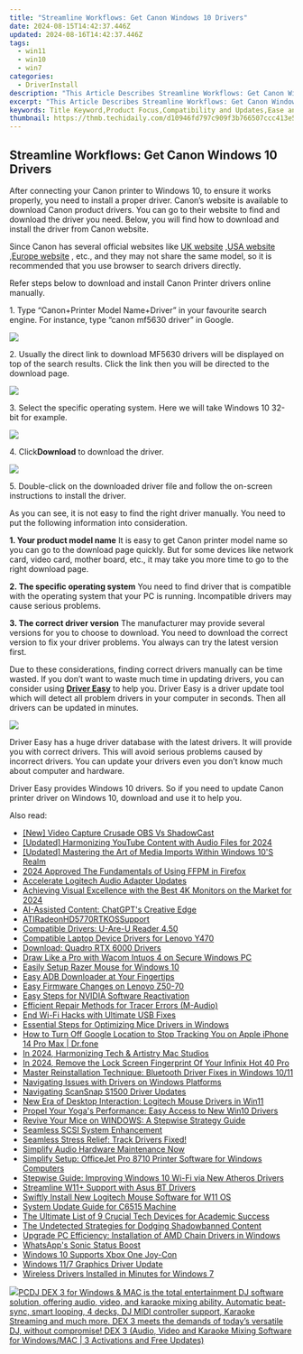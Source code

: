 ```yaml
---
title: "Streamline Workflows: Get Canon Windows 10 Drivers"
date: 2024-08-15T14:42:37.446Z
updated: 2024-08-16T14:42:37.446Z
tags:
  - win11
  - win10
  - win7
categories:
  - DriverInstall
description: "This Article Describes Streamline Workflows: Get Canon Windows 10 Drivers"
excerpt: "This Article Describes Streamline Workflows: Get Canon Windows 10 Drivers"
keywords: Title Keyword,Product Focus,Compatibility and Updates,Ease and Simplification,Operating System Relevance,Brand Mention,Problem Resolution,Streamline Workflows,Canon Windows 10 Drivers,Compatibility,Updates,Ease,Operating System Relevance (Windows 10),Brand Mention (Canon),Problem Resolution (Workflows)
thumbnail: https://thmb.techidaily.com/d10946fd797c909f3b766507ccc413e54b73231c6b47eda0442887da93806c3f.jpg
---
```


## Streamline Workflows: Get Canon Windows 10 Drivers

 After connecting your Canon printer to Windows 10, to ensure it works properly, you need to install a proper driver. Canon’s website is available to download Canon product drivers. You can go to their website to find and download the driver you need. Below, you will find how to download and install the driver from Canon website.

 Since Canon has several official websites like [UK website](http://www.canon.co.uk/) ,[USA website](https://www.usa.canon.com/internet/portal/us/home) ,[Europe website](http://www.canon-europe.com/) , etc., and they may not share the same model, so it is recommended that you use browser to search drivers directly.

 Refer steps below to download and install Canon Printer drivers online manually.

 1\. Type “Canon+Printer Model Name+Driver” in your favourite search engine. For instance, type “canon mf5630 driver” in Google.

![](https://images.drivereasy.com/wp-content/uploads/2016/04/img_5719a814eebf5.png)

 2\. Usually the direct link to download MF5630 drivers will be displayed on top of the search results. Click the link then you will be directed to the download page.

![](https://images.drivereasy.com/wp-content/uploads/2016/04/img_5719d6fa6bb5f.png)

 3\. Select the specific operating system. Here we will take Windows 10 32-bit for example.

![](https://images.drivereasy.com/wp-content/uploads/2016/04/img_5719cff85dc23.png)

 4\. Click**Download** to download the driver.

![](https://images.drivereasy.com/wp-content/uploads/2016/04/img_5719d053ad95b.png)

 5\. Double-click on the downloaded driver file and follow the on-screen instructions to install the driver.

 As you can see, it is not easy to find the right driver manually. You need to put the following information into consideration.

**1\. Your product model name**
 It is easy to get Canon printer model name so you can go to the download page quickly. But for some devices like network card, video card, mother board, etc., it may take you more time to go to the right download page.

**2\. The specific operating system**
 You need to find driver that is compatible with the operating system that your PC is running. Incompatible drivers may cause serious problems.

**3\. The correct driver version**
 The manufacturer may provide several versions for you to choose to download. You need to download the correct version to fix your driver problems. You always can try the latest version first.

 Due to these considerations, finding correct drivers manually can be time wasted. If you don’t want to waste much time in updating drivers, you can consider using **[Driver Easy](https://tools.techidaily.com/drivereasy/download/)**  to help you. Driver Easy is a driver update tool which will detect all problem drivers in your computer in seconds. Then all drivers can be updated in minutes.

![](https://images.drivereasy.com/wp-content/uploads/2017/04/img_5901dd8c8b659.png)

 Driver Easy has a huge driver database with the latest drivers. It will provide you with correct drivers. This will avoid serious problems caused by incorrect drivers. You can update your drivers even you don’t know much about computer and hardware.

 Driver Easy provides Windows 10 drivers. So if you need to update Canon printer driver on Windows 10, download and use it to help you.

<ins class="adsbygoogle"
     style="display:block"
     data-ad-format="autorelaxed"
     data-ad-client="ca-pub-7571918770474297"
     data-ad-slot="1223367746"></ins>



<ins class="adsbygoogle"
     style="display:block"
     data-ad-client="ca-pub-7571918770474297"
     data-ad-slot="8358498916"
     data-ad-format="auto"
     data-full-width-responsive="true"></ins>





<span class="atpl-alsoreadstyle">Also read:</span>
<div><ul>
<li><a href="https://desktop-recording.techidaily.com/new-video-capture-crusade-obs-vs-shadowcast/"><u>[New] Video Capture Crusade  OBS Vs ShadowCast</u></a></li>
<li><a href="https://eaxpv-info.techidaily.com/updated-harmonizing-youtube-content-with-audio-files-for-2024/"><u>[Updated] Harmonizing YouTube Content with Audio Files for 2024</u></a></li>
<li><a href="https://extra-support.techidaily.com/updated-mastering-the-art-of-media-imports-within-windows-10s-realm/"><u>[Updated] Mastering the Art of Media Imports Within Windows 10'S Realm</u></a></li>
<li><a href="https://some-skills.techidaily.com/2024-approved-the-fundamentals-of-using-ffpm-in-firefox/"><u>2024 Approved  The Fundamentals of Using FFPM in Firefox</u></a></li>
<li><a href="https://driver-install.techidaily.com/accelerate-logitech-audio-adapter-updates/"><u>Accelerate Logitech Audio Adapter Updates</u></a></li>
<li><a href="https://article-files.techidaily.com/achieving-visual-excellence-with-the-best-4k-monitors-on-the-market-for-2024/"><u>Achieving Visual Excellence with the Best 4K Monitors on the Market for 2024</u></a></li>
<li><a href="https://tech-savvy.techidaily.com/ai-assisted-content-chatgpts-creative-edge/"><u>AI-Assisted Content: ChatGPT's Creative Edge</u></a></li>
<li><a href="https://driver-install.techidaily.com/atiradeonhd5770rtkossupport/"><u>ATIRadeonHD5770RTKOSSupport</u></a></li>
<li><a href="https://driver-install.techidaily.com/compatible-drivers-u-are-u-reader-450/"><u>Compatible Drivers: U-Are-U Reader 4.50</u></a></li>
<li><a href="https://driver-install.techidaily.com/compatible-laptop-device-drivers-for-lenovo-y470/"><u>Compatible Laptop Device Drivers for Lenovo Y470</u></a></li>
<li><a href="https://driver-install.techidaily.com/download-quadro-rtx-6000-drivers/"><u>Download: Quadro RTX 6000 Drivers</u></a></li>
<li><a href="https://driver-install.techidaily.com/draw-like-a-pro-with-wacom-intuos-4-on-secure-windows-pc/"><u>Draw Like a Pro with Wacom Intuos 4 on Secure Windows PC</u></a></li>
<li><a href="https://driver-install.techidaily.com/easily-setup-razer-mouse-for-windows-10/"><u>Easily Setup Razer Mouse for Windows 10</u></a></li>
<li><a href="https://driver-install.techidaily.com/1720063656525-easy-adb-downloader-at-your-fingertips/"><u>Easy ADB Downloader at Your Fingertips</u></a></li>
<li><a href="https://driver-install.techidaily.com/easy-firmware-changes-on-lenovo-z50-70/"><u>Easy Firmware Changes on Lenovo Z50-70</u></a></li>
<li><a href="https://driver-install.techidaily.com/easy-steps-for-nvidia-software-reactivation/"><u>Easy Steps for NVIDIA Software Reactivation</u></a></li>
<li><a href="https://driver-install.techidaily.com/efficient-repair-methods-for-tracer-errors-m-audio/"><u>Efficient Repair Methods for Tracer Errors (M-Audio)</u></a></li>
<li><a href="https://driver-install.techidaily.com/end-wi-fi-hacks-with-ultimate-usb-fixes/"><u>End Wi-Fi Hacks with Ultimate USB Fixes</u></a></li>
<li><a href="https://driver-install.techidaily.com/essential-steps-for-optimizing-mice-drivers-in-windows/"><u>Essential Steps for Optimizing Mice Drivers in Windows</u></a></li>
<li><a href="https://ios-location-track.techidaily.com/how-to-turn-off-google-location-to-stop-tracking-you-on-apple-iphone-14-pro-max-drfone-by-drfone-virtual-ios/"><u>How to Turn Off Google Location to Stop Tracking You on Apple iPhone 14 Pro Max | Dr.fone</u></a></li>
<li><a href="https://screen-activity-recording.techidaily.com/in-2024-harmonizing-tech-and-artistry-mac-studios/"><u>In 2024, Harmonizing Tech & Artistry  Mac Studios</u></a></li>
<li><a href="https://unlock-android.techidaily.com/in-2024-remove-the-lock-screen-fingerprint-of-your-infinix-hot-40-pro-by-drfone-android/"><u>In 2024, Remove the Lock Screen Fingerprint Of Your Infinix Hot 40 Pro</u></a></li>
<li><a href="https://driver-install.techidaily.com/master-reinstallation-technique-bluetooth-driver-fixes-in-windows-1011/"><u>Master Reinstallation Technique: Bluetooth Driver Fixes in Windows 10/11</u></a></li>
<li><a href="https://driver-install.techidaily.com/navigating-issues-with-drivers-on-windows-platforms/"><u>Navigating Issues with Drivers on Windows Platforms</u></a></li>
<li><a href="https://driver-install.techidaily.com/navigating-scansnap-s1500-driver-updates/"><u>Navigating ScanSnap S1500 Driver Updates</u></a></li>
<li><a href="https://driver-install.techidaily.com/new-era-of-desktop-interaction-logitech-mouse-drivers-in-win11/"><u>New Era of Desktop Interaction: Logitech Mouse Drivers in Win11</u></a></li>
<li><a href="https://driver-install.techidaily.com/propel-your-yogas-performance-easy-access-to-new-win10-drivers/"><u>Propel Your Yoga's Performance: Easy Access to New Win10 Drivers</u></a></li>
<li><a href="https://driver-install.techidaily.com/revive-your-mice-on-windows-a-stepwise-strategy-guide/"><u>Revive Your Mice on WINDOWS: A Stepwise Strategy Guide</u></a></li>
<li><a href="https://driver-install.techidaily.com/seamless-scsi-system-enhancement/"><u>Seamless SCSI System Enhancement</u></a></li>
<li><a href="https://driver-install.techidaily.com/1720063300324-seamless-stress-relief-track-drivers-fixed/"><u>Seamless Stress Relief: Track Drivers Fixed!</u></a></li>
<li><a href="https://driver-install.techidaily.com/simplify-audio-hardware-maintenance-now/"><u>Simplify Audio Hardware Maintenance Now</u></a></li>
<li><a href="https://driver-install.techidaily.com/simplify-setup-officejet-pro-8710-printer-software-for-windows-computers/"><u>Simplify Setup: OfficeJet Pro 8710 Printer Software for Windows Computers</u></a></li>
<li><a href="https://driver-install.techidaily.com/stepwise-guide-improving-windows-10-wi-fi-via-new-atheros-drivers/"><u>Stepwise Guide: Improving Windows 10 Wi-Fi via New Atheros Drivers</u></a></li>
<li><a href="https://driver-install.techidaily.com/streamline-w11plus-support-with-asus-bt-drivers/"><u>Streamline W11+ Support with Asus BT Drivers</u></a></li>
<li><a href="https://driver-install.techidaily.com/swiftly-install-new-logitech-mouse-software-for-w11-os/"><u>Swiftly Install New Logitech Mouse Software for W11 OS</u></a></li>
<li><a href="https://driver-install.techidaily.com/system-update-guide-for-c6515-machine/"><u>System Update Guide for C6515 Machine</u></a></li>
<li><a href="https://tech-recovery.techidaily.com/the-ultimate-list-of-9-crucial-tech-devices-for-academic-success/"><u>The Ultimate List of 9 Crucial Tech Devices for Academic Success</u></a></li>
<li><a href="https://facebook.techidaily.com/the-undetected-strategies-for-dodging-shadowbanned-content/"><u>The Undetected Strategies for Dodging Shadowbanned Content</u></a></li>
<li><a href="https://driver-install.techidaily.com/upgrade-pc-efficiency-installation-of-amd-chain-drivers-in-windows/"><u>Upgrade PC Efficiency: Installation of AMD Chain Drivers in Windows</u></a></li>
<li><a href="https://extra-lessons.techidaily.com/whatsapps-sonic-status-boost/"><u>WhatsApp's Sonic Status Boost</u></a></li>
<li><a href="https://driver-install.techidaily.com/windows-10-supports-xbox-one-joy-con/"><u>Windows 10 Supports Xbox One Joy-Con</u></a></li>
<li><a href="https://driver-install.techidaily.com/windows-117-graphics-driver-update/"><u>Windows 11/7 Graphics Driver Update</u></a></li>
<li><a href="https://driver-install.techidaily.com/wireless-drivers-installed-in-minutes-for-windows-7/"><u>Wireless Drivers Installed in Minutes for Windows 7</u></a></li>
</ul></div>

<!-- affiliate ads begin -->
<a href="https://shop.pcdj.com/order/checkout.php?PRODS=4698824&QTY=1&AFFILIATE=108875&CART=1"> <img src="https://secure.avangate.com/images/merchant/47f4b6321e9fd8e8f7326a6adc1a7c1e/products/dex3pro-screenshot-homepage.png" border="0">PCDJ DEX 3 for Windows & MAC is the total entertainment DJ software solution, offering audio, video, and karaoke mixing ability. Automatic beat-sync, smart looping, 4 decks, DJ MIDI controller support, Karaoke Streaming and much more. 
DEX 3 meets the demands of today’s versatile DJ, without compromise! 
DEX 3 (Audio, Video and Karaoke Mixing Software for Windows/MAC | 3 Activations and Free Updates)</a>
<!-- affiliate ads end -->